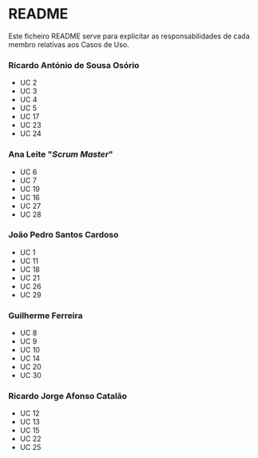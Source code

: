 # README #

Este ficheiro README serve para explicitar as responsabilidades de cada membro relativas aos Casos de Uso.

### Ricardo António de Sousa Osório ###

* UC 2
* UC 3
* UC 4
* UC 5
* UC 17
* UC 23
* UC 24

### Ana Leite "*Scrum Master*" ###

* UC 6
* UC 7
* UC 19
* UC 16
* UC 27
* UC 28

### João Pedro Santos Cardoso ###

* UC 1
* UC 11
* UC 18
* UC 21
* UC 26
* UC 29

### Guilherme Ferreira ###

* UC 8
* UC 9
* UC 10
* UC 14
* UC 20
* UC 30

### Ricardo Jorge Afonso Catalão ###

* UC 12
* UC 13
* UC 15
* UC 22
* UC 25